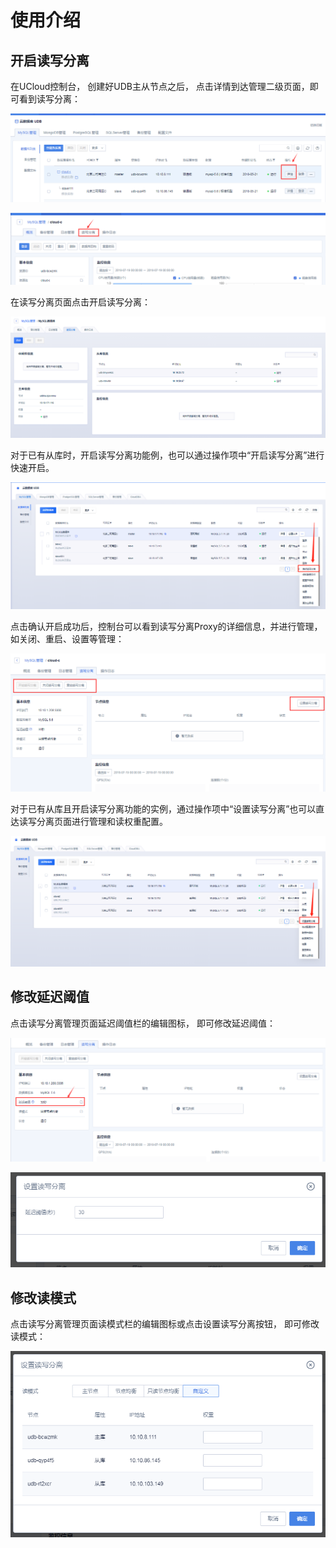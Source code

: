 

# 使用介绍

## 开启读写分离

在UCloud控制台， 创建好UDB主从节点之后， 点击详情到达管理二级页面，即可看到读写分离：

![image](/images/rw001.png)

![image](/images/rw002.png)

在读写分离页面点击开启读写分离：

![image](/images/rwstart1224003.png)

对于已有从库时，开启读写分离功能例，也可以通过操作项中“开启读写分离”进行快速开启。

![image](/images/rw1224009.png)

点击确认开启成功后，控制台可以看到读写分离Proxy的详细信息，并进行管理，如关闭、重启、设置等管理：

![image](/images/rw004.png)

对于已有从库且开启读写分离功能的实例，通过操作项中“设置读写分离”也可以直达读写分离页面进行管理和读权重配置。

![image](/images/rw1224008.png)

## 修改延迟阈值

点击读写分离管理页面延迟阈值栏的编辑图标， 即可修改延迟阈值：

![image](/images/rw005.png)

![image](/images/rw006.png)

## 修改读模式

点击读写分离管理页面读模式栏的编辑图标或点击设置读写分离按钮， 即可修改读模式：

![image](/images/rw008.png)
